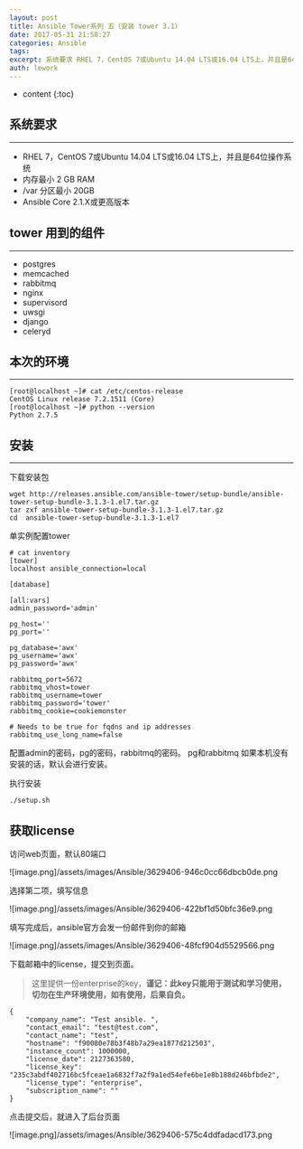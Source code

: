 ```yaml
---
layout: post
title: Ansible Tower系列 五（安装 tower 3.1）
date: 2017-05-31 21:58:27
categories: Ansible
tags:
excerpt: 系统要求 RHEL 7，CentOS 7或Ubuntu 14.04 LTS或16.04 LTS上，并且是64位操作系统 内存最小 2 GB RA...
auth: lework
---
```

* content
{:toc}

## 系统要求
---

- RHEL 7，CentOS 7或Ubuntu 14.04 LTS或16.04 LTS上，并且是64位操作系统
- 内存最小 2 GB RAM
- /var 分区最小 20GB
- Ansible Core 2.1.X或更高版本

## tower 用到的组件
---

- postgres
- memcached
- rabbitmq
- nginx
- supervisord
- uwsgi
- django
- celeryd

## 本次的环境
---
```
[root@localhost ~]# cat /etc/centos-release
CentOS Linux release 7.2.1511 (Core) 
[root@localhost ~]# python --version
Python 2.7.5
```

## 安装
---
下载安装包
```
wget http://releases.ansible.com/ansible-tower/setup-bundle/ansible-tower-setup-bundle-3.1.3-1.el7.tar.gz
tar zxf ansible-tower-setup-bundle-3.1.3-1.el7.tar.gz 
cd  ansible-tower-setup-bundle-3.1.3-1.el7
```
单实例配置tower

```
# cat inventory 
[tower]
localhost ansible_connection=local

[database]

[all:vars]
admin_password='admin'

pg_host=''
pg_port=''

pg_database='awx'
pg_username='awx'
pg_password='awx'

rabbitmq_port=5672
rabbitmq_vhost=tower
rabbitmq_username=tower
rabbitmq_password='tower'
rabbitmq_cookie=cookiemonster

# Needs to be true for fqdns and ip addresses
rabbitmq_use_long_name=false
```
配置admin的密码，pg的密码，rabbitmq的密码。
pg和rabbitmq 如果本机没有安装的话，默认会进行安装。


执行安装

```
./setup.sh
```

## 获取license
访问web页面，默认80端口

![image.png]/assets/images/Ansible/3629406-946c0cc66dbcb0de.png


选择第二项，填写信息

![image.png]/assets/images/Ansible/3629406-422bf1d50bfc36e9.png

填写完成后，ansible官方会发一份邮件到你的邮箱

![image.png]/assets/images/Ansible/3629406-48fcf904d5529566.png

下载邮箱中的license，提交到页面。

> 这里提供一份enterprise的key，**谨记：此key只能用于测试和学习使用，切勿在生产环境使用，如有使用，后果自负。**
```
{
    "company_name": "Test ansible. ",
    "contact_email": "test@test.com",
    "contact_name": "test",
    "hostname": "f90080e78b3f48b7a29ea1877d212503",
    "instance_count": 1000000,
    "license_date": 2127363580,
    "license_key": "235c3abdf402716bc5fceae1a6832f7a2f9a1ed54efe6be1e8b188d246bfbde2",
    "license_type": "enterprise",
    "subscription_name": ""
}
```

点击提交后，就进入了后台页面

![image.png]/assets/images/Ansible/3629406-575c4ddfadacd173.png





